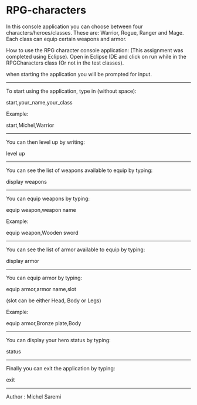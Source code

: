 # RPG-characters

In this console application you can choose between four characters/heroes/classes.
These are: Warrior, Rogue, Ranger and Mage.
Each class can equip certain weapons and armor.

How to use the RPG character console application:
(This assignment was completed using Eclipse).
Open in Eclipse IDE and click on run while in the RPGCharacters class (Or not in the test classes).


when starting the application you will be prompted for input.

---------------------------------------------------------
To start using the application, type in (without space):

start,your_name,your_class

Example:

start,Michel,Warrior

--------------------------------------------------------
You can then level up by writing:

level up

--------------------------------------------------------
You can see the list of weapons available to equip by typing:

display weapons

--------------------------------------------------------
You can equip weapons by typing:

equip weapon,weapon name

Example:

equip weapon,Wooden sword

-------------------------------------------------------
You can see the list of armor available to equip by typing:

display armor

-------------------------------------------------------
You can equip armor by typing:

equip armor,armor name,slot

(slot can be either Head, Body or Legs)

Example:

equip armor,Bronze plate,Body

--------------------------------------------------------
You can display your hero status by typing:

status

--------------------------------------------------------
Finally you can exit the application by typing:

exit




------------------------------------------------------
Author :  Michel Saremi
